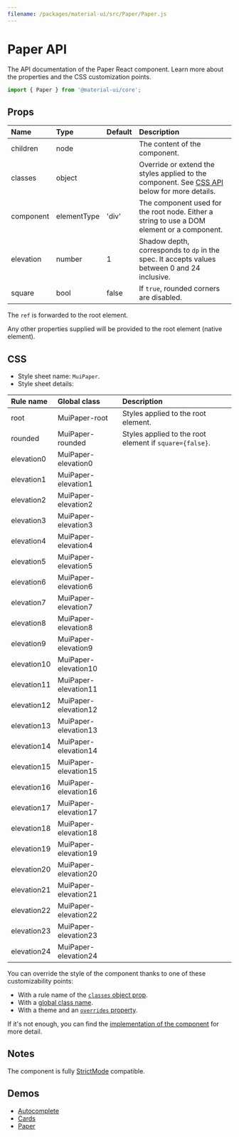 ```yaml
---
filename: /packages/material-ui/src/Paper/Paper.js
---
```


<!--- This documentation is automatically generated, do not try to edit it. -->

# Paper API

<p class="description">The API documentation of the Paper React component. Learn more about the properties and the CSS customization points.</p>

```js
import { Paper } from '@material-ui/core';
```



## Props

| Name | Type | Default | Description |
|:-----|:-----|:--------|:------------|
| <span class="prop-name">children</span> | <span class="prop-type">node</span> |  | The content of the component. |
| <span class="prop-name">classes</span> | <span class="prop-type">object</span> |  | Override or extend the styles applied to the component. See [CSS API](#css) below for more details. |
| <span class="prop-name">component</span> | <span class="prop-type">elementType</span> | <span class="prop-default">'div'</span> | The component used for the root node. Either a string to use a DOM element or a component. |
| <span class="prop-name">elevation</span> | <span class="prop-type">number</span> | <span class="prop-default">1</span> | Shadow depth, corresponds to `dp` in the spec. It accepts values between 0 and 24 inclusive. |
| <span class="prop-name">square</span> | <span class="prop-type">bool</span> | <span class="prop-default">false</span> | If `true`, rounded corners are disabled. |

The `ref` is forwarded to the root element.

Any other properties supplied will be provided to the root element (native element).

## CSS

- Style sheet name: `MuiPaper`.
- Style sheet details:

| Rule name | Global class | Description |
|:-----|:-------------|:------------|
| <span class="prop-name">root</span> | <span class="prop-name">MuiPaper-root</span> | Styles applied to the root element.
| <span class="prop-name">rounded</span> | <span class="prop-name">MuiPaper-rounded</span> | Styles applied to the root element if `square={false}`.
| <span class="prop-name">elevation0</span> | <span class="prop-name">MuiPaper-elevation0</span> | 
| <span class="prop-name">elevation1</span> | <span class="prop-name">MuiPaper-elevation1</span> | 
| <span class="prop-name">elevation2</span> | <span class="prop-name">MuiPaper-elevation2</span> | 
| <span class="prop-name">elevation3</span> | <span class="prop-name">MuiPaper-elevation3</span> | 
| <span class="prop-name">elevation4</span> | <span class="prop-name">MuiPaper-elevation4</span> | 
| <span class="prop-name">elevation5</span> | <span class="prop-name">MuiPaper-elevation5</span> | 
| <span class="prop-name">elevation6</span> | <span class="prop-name">MuiPaper-elevation6</span> | 
| <span class="prop-name">elevation7</span> | <span class="prop-name">MuiPaper-elevation7</span> | 
| <span class="prop-name">elevation8</span> | <span class="prop-name">MuiPaper-elevation8</span> | 
| <span class="prop-name">elevation9</span> | <span class="prop-name">MuiPaper-elevation9</span> | 
| <span class="prop-name">elevation10</span> | <span class="prop-name">MuiPaper-elevation10</span> | 
| <span class="prop-name">elevation11</span> | <span class="prop-name">MuiPaper-elevation11</span> | 
| <span class="prop-name">elevation12</span> | <span class="prop-name">MuiPaper-elevation12</span> | 
| <span class="prop-name">elevation13</span> | <span class="prop-name">MuiPaper-elevation13</span> | 
| <span class="prop-name">elevation14</span> | <span class="prop-name">MuiPaper-elevation14</span> | 
| <span class="prop-name">elevation15</span> | <span class="prop-name">MuiPaper-elevation15</span> | 
| <span class="prop-name">elevation16</span> | <span class="prop-name">MuiPaper-elevation16</span> | 
| <span class="prop-name">elevation17</span> | <span class="prop-name">MuiPaper-elevation17</span> | 
| <span class="prop-name">elevation18</span> | <span class="prop-name">MuiPaper-elevation18</span> | 
| <span class="prop-name">elevation19</span> | <span class="prop-name">MuiPaper-elevation19</span> | 
| <span class="prop-name">elevation20</span> | <span class="prop-name">MuiPaper-elevation20</span> | 
| <span class="prop-name">elevation21</span> | <span class="prop-name">MuiPaper-elevation21</span> | 
| <span class="prop-name">elevation22</span> | <span class="prop-name">MuiPaper-elevation22</span> | 
| <span class="prop-name">elevation23</span> | <span class="prop-name">MuiPaper-elevation23</span> | 
| <span class="prop-name">elevation24</span> | <span class="prop-name">MuiPaper-elevation24</span> | 

You can override the style of the component thanks to one of these customizability points:

- With a rule name of the [`classes` object prop](/customization/components/#overriding-styles-with-classes).
- With a [global class name](/customization/components/#overriding-styles-with-global-class-names).
- With a theme and an [`overrides` property](/customization/globals/#css).

If it's not enough, you can find the [implementation of the component](https://github.com/mui-org/material-ui/blob/master/packages/material-ui/src/Paper/Paper.js) for more detail.

## Notes

The component is fully [StrictMode](https://reactjs.org/docs/strict-mode.html) compatible.

## Demos

- [Autocomplete](/components/autocomplete/)
- [Cards](/components/cards/)
- [Paper](/components/paper/)

